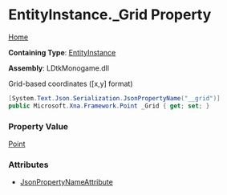 # EntityInstance\.\_Grid Property

[Home](../../../README.md)

**Containing Type**: [EntityInstance](../README.md)

**Assembly**: LDtkMonogame\.dll

  
Grid\-based coordinates \(\[x,y\] format\)

```csharp
[System.Text.Json.Serialization.JsonPropertyName("__grid")]
public Microsoft.Xna.Framework.Point _Grid { get; set; }
```

### Property Value

[Point](https://docs.microsoft.com/en-us/dotnet/api/microsoft.xna.framework.point)

### Attributes

* [JsonPropertyNameAttribute](https://docs.microsoft.com/en-us/dotnet/api/system.text.json.serialization.jsonpropertynameattribute)

